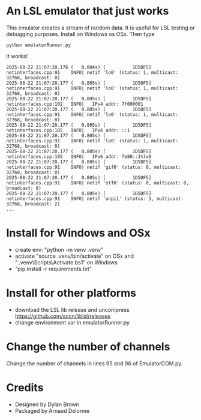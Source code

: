 # An LSL emulator that just works

This emulator creates a stream of random data. It is useful for LSL testing or debugging purposes. Install on Windows os OSx. Then type

```
python emulatorRunner.py
```

It works!

```
2025-08-22 21:07:20.176 (   0.804s) [          1D5DF5]      netinterfaces.cpp:91    INFO| netif 'lo0' (status: 1, multicast: 32768, broadcast: 0)
2025-08-22 21:07:20.177 (   0.805s) [          1D5DF5]      netinterfaces.cpp:91    INFO| netif 'lo0' (status: 1, multicast: 32768, broadcast: 0)
2025-08-22 21:07:20.177 (   0.805s) [          1D5DF5]      netinterfaces.cpp:102   INFO| 	IPv4 addr: 7f000001
2025-08-22 21:07:20.177 (   0.805s) [          1D5DF5]      netinterfaces.cpp:91    INFO| netif 'lo0' (status: 1, multicast: 32768, broadcast: 0)
2025-08-22 21:07:20.177 (   0.805s) [          1D5DF5]      netinterfaces.cpp:105   INFO| 	IPv6 addr: ::1
2025-08-22 21:07:20.177 (   0.805s) [          1D5DF5]      netinterfaces.cpp:91    INFO| netif 'lo0' (status: 1, multicast: 32768, broadcast: 0)
2025-08-22 21:07:20.177 (   0.805s) [          1D5DF5]      netinterfaces.cpp:105   INFO| 	IPv6 addr: fe80::1%lo0
2025-08-22 21:07:20.177 (   0.805s) [          1D5DF5]      netinterfaces.cpp:91    INFO| netif 'gif0' (status: 0, multicast: 32768, broadcast: 0)
2025-08-22 21:07:20.177 (   0.805s) [          1D5DF5]      netinterfaces.cpp:91    INFO| netif 'stf0' (status: 0, multicast: 0, broadcast: 0)
2025-08-22 21:07:20.177 (   0.805s) [          1D5DF5]      netinterfaces.cpp:91    INFO| netif 'anpi1' (status: 1, multicast: 32768, broadcast: 2)
...
```

# Install for Windows and OSx
- create env: "python -m venv .venv"
- activate "source .venv/bin/activate" on OSx and ".\.venv\Scripts\Activate.bs1" on Windows
- "pip install -r requirements.txt"

# Install for other platforms
- download the LSL lib release and uncompress https://github.com/sccn/liblsl/releases
- change environment var in emulatorRunner.py

# Change the number of channels

Change the number of channels in lines 95 and 96 of EmulatorCOM.py.

# Credits
- Designed by Dylan Brown
- Packaged by Arnaud Delorme
